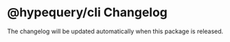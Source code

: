 # @hypequery/cli Changelog

The changelog will be updated automatically when this package is released. 